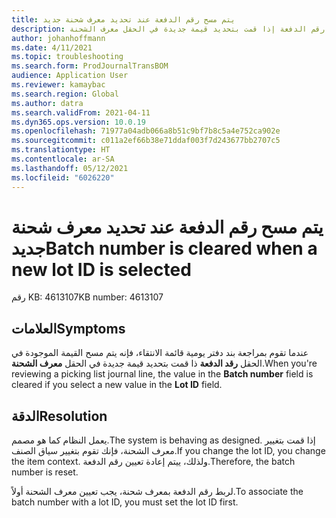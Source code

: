 ```yaml
---
title: يتم مسح رقم الدفعة عند تحديد معرف شحنة جديد
description: عندما تقوم بمراجعة بند دفتر يومية قائمة الانتقاء، فإنه يتم مسح القيمة الموجودة في الحقل رقم الدفعة إذا قمت بتحديد قيمة جديدة في الحقل معرف الشحنة.
author: johanhoffmann
ms.date: 4/11/2021
ms.topic: troubleshooting
ms.search.form: ProdJournalTransBOM
audience: Application User
ms.reviewer: kamaybac
ms.search.region: Global
ms.author: datra
ms.search.validFrom: 2021-04-11
ms.dyn365.ops.version: 10.0.19
ms.openlocfilehash: 71977a04adb066a8b51c9bf7b8c5a4e752ca902e
ms.sourcegitcommit: c011a2ef66b38e71ddaf003f7d243677bb2707c5
ms.translationtype: HT
ms.contentlocale: ar-SA
ms.lasthandoff: 05/12/2021
ms.locfileid: "6026220"
---
```

# <a name="batch-number-is-cleared-when-a-new-lot-id-is-selected"></a><span data-ttu-id="b63d8-103">يتم مسح رقم الدفعة عند تحديد معرف شحنة جديد</span><span class="sxs-lookup"><span data-stu-id="b63d8-103">Batch number is cleared when a new lot ID is selected</span></span>

<span data-ttu-id="b63d8-104">رقم KB: 4613107</span><span class="sxs-lookup"><span data-stu-id="b63d8-104">KB number: 4613107</span></span>

## <a name="symptoms"></a><span data-ttu-id="b63d8-105">العلامات</span><span class="sxs-lookup"><span data-stu-id="b63d8-105">Symptoms</span></span>

<span data-ttu-id="b63d8-106">عندما تقوم بمراجعة بند دفتر يومية قائمة الانتقاء، فإنه يتم مسح القيمة الموجودة في الحقل **رقد الدفعة** ذا قمت بتحديد قيمة جديدة في الحقل **معرف الشحنة**.</span><span class="sxs-lookup"><span data-stu-id="b63d8-106">When you're reviewing a picking list journal line, the value in the **Batch number** field is cleared if you select a new value in the **Lot ID** field.</span></span>

## <a name="resolution"></a><span data-ttu-id="b63d8-107">الدقة</span><span class="sxs-lookup"><span data-stu-id="b63d8-107">Resolution</span></span>

<span data-ttu-id="b63d8-108">يعمل النظام كما هو مصمم.</span><span class="sxs-lookup"><span data-stu-id="b63d8-108">The system is behaving as designed.</span></span> <span data-ttu-id="b63d8-109">إذا قمت بتغيير معرف الشحنة، فإنك تقوم بتغيير سياق الصنف.</span><span class="sxs-lookup"><span data-stu-id="b63d8-109">If you change the lot ID, you change the item context.</span></span> <span data-ttu-id="b63d8-110">ولذلك، ييتم إعادة تعيين رقم الدفعة.</span><span class="sxs-lookup"><span data-stu-id="b63d8-110">Therefore, the batch number is reset.</span></span>

<span data-ttu-id="b63d8-111">لربط رقم الدفعة بمعرف شحنة، يجب تعيين معرف الشحنة أولاً.</span><span class="sxs-lookup"><span data-stu-id="b63d8-111">To associate the batch number with a lot ID, you must set the lot ID first.</span></span>
